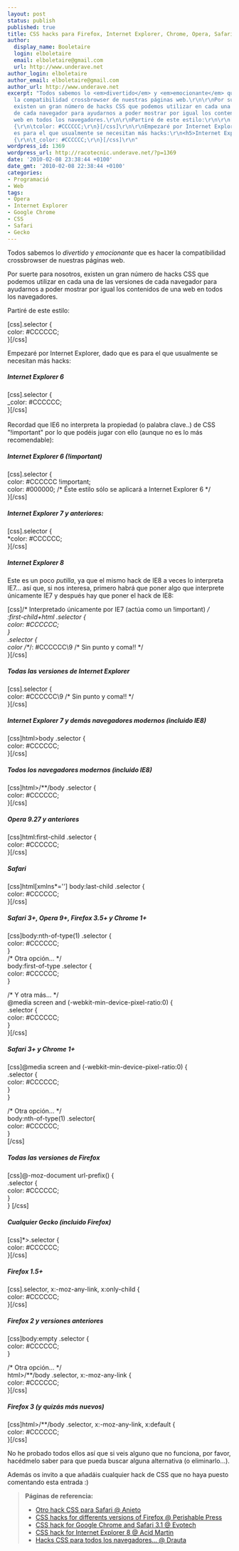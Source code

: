 ```yaml
---
layout: post
status: publish
published: true
title: CSS hacks para Firefox, Internet Explorer, Chrome, Opera, Safari...
author:
  display_name: Booletaire
  login: elboletaire
  email: elboletaire@gmail.com
  url: http://www.underave.net
author_login: elboletaire
author_email: elboletaire@gmail.com
author_url: http://www.underave.net
excerpt: "Todos sabemos lo <em>divertido</em> y <em>emocionante</em> que es hacer
  la compatibilidad crossbrowser de nuestras páginas web.\r\n\r\nPor suerte para nosotros,
  existen un gran número de hacks CSS que podemos utilizar en cada una de las versiones
  de cada navegador para ayudarnos a poder mostrar por igual los contenidos de una
  web en todos los navegadores.\r\n\r\nPartiré de este estilo:\r\n\r\n[css].selector
  {\r\n\tcolor: #CCCCCC;\r\n}[/css]\r\n\r\nEmpezaré por Internet Explorer, dado que
  es para el que usualmente se necesitan más hacks:\r\n<h5>Internet Explorer 6</h5>\r\n[css].selector
  {\r\n\t_color: #CCCCCC;\r\n}[/css]\r\n"
wordpress_id: 1369
wordpress_url: http://racotecnic.underave.net/?p=1369
date: '2010-02-08 23:38:44 +0100'
date_gmt: '2010-02-08 22:38:44 +0100'
categories:
- Programació
- Web
tags:
- Opera
- Internet Explorer
- Google Chrome
- CSS
- Safari
- Gecko
---
```


Todos sabemos lo <em>divertido</em> y <em>emocionante</em> que es hacer la compatibilidad crossbrowser de nuestras páginas web.

Por suerte para nosotros, existen un gran número de hacks CSS que podemos utilizar en cada una de las versiones de cada navegador para ayudarnos a poder mostrar por igual los contenidos de una web en todos los navegadores.

Partiré de este estilo:

[css].selector {<br />
	color: #CCCCCC;<br />
}[/css]

Empezaré por Internet Explorer, dado que es para el que usualmente se necesitan más hacks:
<h5>Internet Explorer 6</h5>

[css].selector {<br />
	_color: #CCCCCC;<br />
}[/css]<br />
<a id="more"></a><a id="more-1369"></a><br />
Recordad que IE6 no interpreta la propiedad (o palabra clave..) de CSS "!important" por lo que podéis jugar con ello (aunque no es lo más recomendable):
<h5>Internet Explorer 6 (!important)</h5>

[css].selector {<br />
	color: #CCCCCC !important;<br />
	color: #000000; /* Éste estilo sólo se aplicará a Internet Explorer 6 */<br />
}[/css]
<h5>Internet Explorer 7 y anteriores:</h5>

[css].selector {<br />
	*color: #CCCCCC;<br />
}[/css]
<h5>Internet Explorer 8</h5>

Este es un poco <em>putilla</em>, ya que el mismo hack de IE8 a veces lo interpreta IE7... así que, si nos interesa, primero habrá que poner algo que interprete únicamente IE7 y después hay que poner el hack de IE8:

[css]/* Interpretado únicamente por IE7 (actúa como un !important) */<br />
*:first-child+html .selector {<br />
	color: #CCCCCC;<br />
}<br />
.selector {<br />
	color /*\**/: #CCCCCC\9   /* Sin punto y coma!! */<br />
}[/css]
<h5>Todas las versiones de Internet Explorer</h5>

[css].selector {<br />
	color: #CCCCCC\9   /* Sin punto y coma!! */<br />
}[/css]
<h5>Internet Explorer 7 y demás navegadores modernos (incluido IE8)</h5>

[css]html>body .selector {<br />
	color: #CCCCCC;<br />
}[/css]
<h5>Todos los navegadores modernos (incluido IE8)</h5>

[css]html>/**/body .selector {<br />
	color: #CCCCCC;<br />
}[/css]
<h5>Opera 9.27 y anteriores</h5>

[css]html:first-child .selector {<br />
	color: #CCCCCC;<br />
}[/css]
<h5>Safari</h5>

[css]html[xmlns*=''] body:last-child .selector {<br />
	color: #CCCCCC;<br />
}[/css]
<h5>Safari 3+, Opera 9+, Firefox 3.5+ y Chrome 1+</h5>

[css]body:nth-of-type(1) .selector {<br />
	color: #CCCCCC;<br />
}<br />
/* Otra opción... */<br />
body:first-of-type .selector {<br />
	color: #CCCCCC;<br />
}

/* Y otra más... */<br />
@media screen and (-webkit-min-device-pixel-ratio:0) {<br />
	.selector {<br />
		color: #CCCCCC;<br />
	}<br />
}[/css]
<h5>Safari 3+ y Chrome 1+</h5>

[css]@media screen and (-webkit-min-device-pixel-ratio:0) {<br />
	.selector {<br />
		color: #CCCCCC;<br />
	}<br />
}

/* Otra opción... */<br />
body:nth-of-type(1) .selector{<br />
   color: #CCCCCC;<br />
}<br />
[/css]
<h5>Todas las versiones de Firefox</h5>

[css]@-moz-document url-prefix() {<br />
	.selector {<br />
		color: #CCCCCC;<br />
	}<br />
 } [/css]
<h5>Cualquier Gecko (incluido Firefox)</h5>

[css]*>.selector {<br />
	color: #CCCCCC;<br />
}[/css]
<h5>Firefox 1.5+</h5>

[css].selector, x:-moz-any-link, x:only-child {<br />
	color: #CCCCCC;<br />
}[/css]
<h5>Firefox 2 y versiones anteriores</h5>

[css]body:empty .selector {<br />
	color: #CCCCCC;<br />
}

/* Otra opción... */<br />
html>/**/body .selector, x:-moz-any-link {<br />
	color: #CCCCCC;<br />
}[/css]
<h5>Firefox 3 (y quizás más nuevos)</h5>

[css]html>/**/body .selector, x:-moz-any-link, x:default {<br />
	color: #CCCCCC;<br />
}[/css]

No he probado todos ellos así que si veis alguno que no funciona, por favor, hacédmelo saber para que pueda buscar alguna alternativa (o eliminarlo...).

Además os invito a que añadáis cualquier hack de CSS que no haya puesto comentando esta entrada :)
<blockquote>
<strong>Páginas de referencia:</strong>

<ul>
<li><a rel="nofollow" href="http://www.anieto2k.com/2008/01/23/otro-css-hack-para-safari/" target="_blank">Otro hack CSS para Safari @ Anieto</a></li>
<li><a rel="nofollow" href="http://perishablepress.com/press/2009/06/28/css-hacks-for-different-versions-of-firefox/" target="_blank">CSS hacks for differents versions of Firefox @ Perishable Press</a></li>
<li><a rel="nofollow" href="http://www.evotech.net/blog/2008/09/css-hack-for-google-chrome-and-safari-31/" target="_blank">CSS hack for Google Chrome and Safari 3.1 @ Evotech</a></li>
<li><a rel="nofollow" href="http://acidmartin.wordpress.com/2009/06/04/css-hack-for-internet-explorer-8/" target="_blank">CSS hack for Internet Explorer 8 @ Acid Martin</a></li>
<li><a rel="nofollow" href="http://www.drauta.com/articulos/hacks-css-para-todos-los-navegadores-incluido-explorer-8/" target="_blank">Hacks CSS para todos los navegadores... @ Drauta</a></li>
</ul>
</blockquote>
